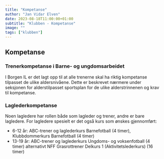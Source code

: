 ```yaml
---
title: "Kompetanse"
author: "Jan Vidar Elven"
date: 2023-08-18T11:00:00+01:00
subtitle: "Klubben - Kompetanse"
image: ""
tags: ["klubben"]
---
```


## Kompetanse

### Trenerkompetanse i Barne- og ungdomsarbeidet

I Borgen IL er det lagt opp til at alle trenerne skal ha riktig kompetanse tilpasset de ulike aldersnivåene. Dette er beskrevet nærmere under seksjonen for alderstilpasset sportsplan for de ulike alderstrinnenen og krav til kompetanse.

### Laglederkompetanse

Noen lagledere har rollen både som lagleder og trener, andre er bare lagledere. For lagledere spesielt er det også kurs som ønskes gjennomført:

- 6-12 år: ABC-trener og laglederkurs Barnefotball (4 timer), Klubbdommerkurs Barnefotball (4 timer)
- 13-19 år: ABC-trener og laglederkurs Ungdoms- og voksenfotball (4 timer) alternativt NFF Grasrottrener Delkurs 1 (Aktivitetslederkurs) (16 timer)
